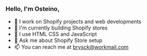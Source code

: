 ### Hello, I'm Osteino,

- 💬 I work on Shopify projects and web developments
- 🔭 I'm currently building Shopify stores
- 🌱 I use HTML CSS and JavaScript
- 💬 Ask me about Shopify Store setup
- 📫 You can reach me at brysck@workmail.com
